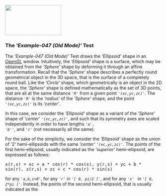 <A href="http://www.opengl.org"><IMG src='https://www.khronos.org/assets/images/api_logos/opengl.png' border=0 width="180" height="97"></A>

<H3>The <i>'Example-047 (Old Mode)'</i> Test</H3>

The <i>'Example-047 (Old Mode)'</i> Test draws the <i>'Ellipsoid'</i> shape in an <A href="http://www.opengl.org"><i>OpenGL</i></A> window. Intuitively, the <i>'Ellipsoid'</i> shape is a surface, which may be obtained from the <i>'Sphere'</i> shape by deforming it through an affine transformation. Recall that the <i>'Sphere'</i> shape describes a perfectly round geometrical object in the 3D space, that is the surface of a completely round ball. Like the <i>'Circle'</i> shape, which geometrically is an object in the 2D space, the <i>'Sphere'</i> shape is defined mathematically as the set of 3D points, that are all at the same distance <code><i>'R'</i></code> from a given point <code><i>'(xc,yc,zc)'</i></code>. The distance <code><i>'R'</i></code> is the <i>'radius'</i> of the <i>'Sphere'</i> shape, and the point <code><i>'(xc,yc,zc)'</i></code> is its <i>'center'</i></code>.<p>In this case, we consider the <i>'Ellipsoid'</i> shape as a variant of the <i>'Sphere'</i> shape of <i>'center'</i></code> <code><i>'(xc,yc,zc)'</i></code>, and such that its symmetry axes are scaled independently in order to have lengths <code><i>'a'</i>, <i>'b'</i>'</code>, and <code><i>'c'</i></code> (not necessarily all the same).<p>For the sake of the simplicity, we consider the <i>'Ellipsoid'</i> shape as the union of <i>'2'</i> hemi-ellipsoids with the same <i>'center'</i></code> <code><i>'(xc,yc,zc)'</i></code>. The points of the first hemi-ellipsoid, usually indicated as the <i>'superior'</i> hemi-ellipsoid, are expressed as follows:<p><pre>x(r,s) = xc + a * cos(r) * cos(s), y(r,s) = yc + b * sin(r), z(r,s) = zc + c * cos(r) * sin(s)</pre><p>for any <code><i>'a,b,c>0'</i></code>, for any <code><i>'r'</i></code> in <code><i>'[ 0, pi/2 ]'</i></code>, and for any <code><i>'s'
</i></code> in <code><i>'[ 0, 2*pi ]'</i></code>. Instead, the points of the second hemi-ellipsoid, that is usually indicated as the